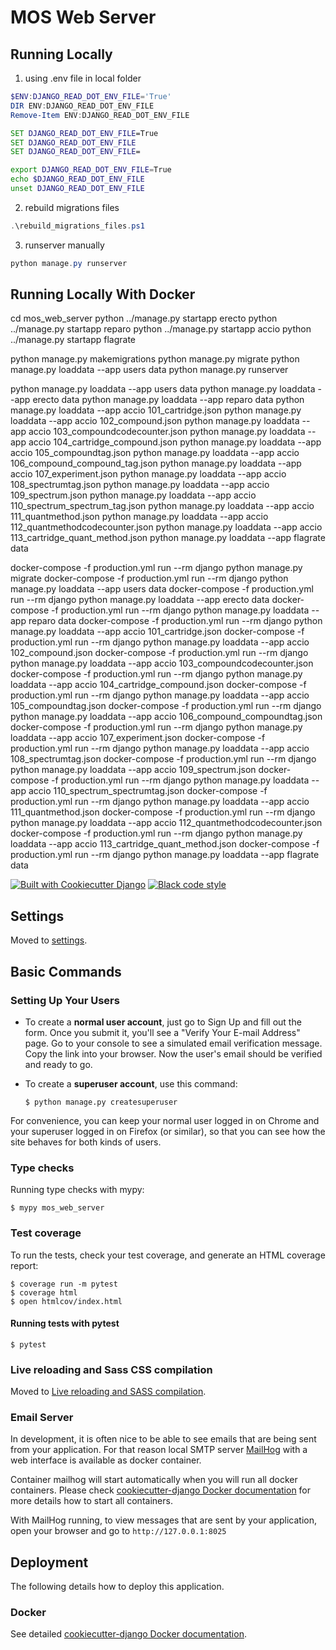 # MOS Web Server

## Running Locally
1. using .env file in local folder
```powershell
$ENV:DJANGO_READ_DOT_ENV_FILE='True'
DIR ENV:DJANGO_READ_DOT_ENV_FILE
Remove-Item ENV:DJANGO_READ_DOT_ENV_FILE
```
```cmd
SET DJANGO_READ_DOT_ENV_FILE=True
SET DJANGO_READ_DOT_ENV_FILE
SET DJANGO_READ_DOT_ENV_FILE=
```
```bash
export DJANGO_READ_DOT_ENV_FILE=True
echo $DJANGO_READ_DOT_ENV_FILE
unset DJANGO_READ_DOT_ENV_FILE
```
2. rebuild migrations files
```powershell
.\rebuild_migrations_files.ps1
```
3. runserver manually
```powershell
python manage.py runserver
```

## Running Locally With Docker

cd mos_web_server
python ../manage.py startapp erecto
python ../manage.py startapp reparo
python ../manage.py startapp accio
python ../manage.py startapp flagrate

python manage.py makemigrations
python manage.py migrate
python manage.py loaddata --app users data
python manage.py runserver

python manage.py loaddata --app users data
python manage.py loaddata --app erecto data
python manage.py loaddata --app reparo data
python manage.py loaddata --app accio 101_cartridge.json
python manage.py loaddata --app accio 102_compound.json
python manage.py loaddata --app accio 103_compoundcodecounter.json
python manage.py loaddata --app accio 104_cartridge_compound.json
python manage.py loaddata --app accio 105_compoundtag.json
python manage.py loaddata --app accio 106_compound_compound_tag.json
python manage.py loaddata --app accio 107_experiment.json
python manage.py loaddata --app accio 108_spectrumtag.json
python manage.py loaddata --app accio 109_spectrum.json
python manage.py loaddata --app accio 110_spectrum_spectrum_tag.json
python manage.py loaddata --app accio 111_quantmethod.json
python manage.py loaddata --app accio 112_quantmethodcodecounter.json
python manage.py loaddata --app accio 113_cartridge_quant_method.json
python manage.py loaddata --app flagrate data


docker-compose -f production.yml run --rm django python manage.py migrate
docker-compose -f production.yml run --rm django python manage.py loaddata --app users data
docker-compose -f production.yml run --rm django python manage.py loaddata --app erecto data
docker-compose -f production.yml run --rm django python manage.py loaddata --app reparo data
docker-compose -f production.yml run --rm django python manage.py loaddata --app accio 101_cartridge.json
docker-compose -f production.yml run --rm django python manage.py loaddata --app accio 102_compound.json
docker-compose -f production.yml run --rm django python manage.py loaddata --app accio 103_compoundcodecounter.json
docker-compose -f production.yml run --rm django python manage.py loaddata --app accio 104_cartridge_compound.json
docker-compose -f production.yml run --rm django python manage.py loaddata --app accio 105_compoundtag.json
docker-compose -f production.yml run --rm django python manage.py loaddata --app accio 106_compound_compoundtag.json
docker-compose -f production.yml run --rm django python manage.py loaddata --app accio 107_experiment.json
docker-compose -f production.yml run --rm django python manage.py loaddata --app accio 108_spectrumtag.json
docker-compose -f production.yml run --rm django python manage.py loaddata --app accio 109_spectrum.json
docker-compose -f production.yml run --rm django python manage.py loaddata --app accio 110_spectrum_spectrumtag.json
docker-compose -f production.yml run --rm django python manage.py loaddata --app accio 111_quantmethod.json
docker-compose -f production.yml run --rm django python manage.py loaddata --app accio 112_quantmethodcodecounter.json
docker-compose -f production.yml run --rm django python manage.py loaddata --app accio 113_cartridge_quant_method.json
docker-compose -f production.yml run --rm django python manage.py loaddata --app flagrate data


[![Built with Cookiecutter Django](https://img.shields.io/badge/built%20with-Cookiecutter%20Django-ff69b4.svg?logo=cookiecutter)](https://github.com/cookiecutter/cookiecutter-django/)
[![Black code style](https://img.shields.io/badge/code%20style-black-000000.svg)](https://github.com/ambv/black)

## Settings

Moved to [settings](http://cookiecutter-django.readthedocs.io/en/latest/settings.html).

## Basic Commands

### Setting Up Your Users

-   To create a **normal user account**, just go to Sign Up and fill out the form. Once you submit it, you'll see a "Verify Your E-mail Address" page. Go to your console to see a simulated email verification message. Copy the link into your browser. Now the user's email should be verified and ready to go.

-   To create a **superuser account**, use this command:

        $ python manage.py createsuperuser

For convenience, you can keep your normal user logged in on Chrome and your superuser logged in on Firefox (or similar), so that you can see how the site behaves for both kinds of users.

### Type checks

Running type checks with mypy:

    $ mypy mos_web_server

### Test coverage

To run the tests, check your test coverage, and generate an HTML coverage report:

    $ coverage run -m pytest
    $ coverage html
    $ open htmlcov/index.html

#### Running tests with pytest

    $ pytest

### Live reloading and Sass CSS compilation

Moved to [Live reloading and SASS compilation](https://cookiecutter-django.readthedocs.io/en/latest/developing-locally.html#sass-compilation-live-reloading).

### Email Server

In development, it is often nice to be able to see emails that are being sent from your application. For that reason local SMTP server [MailHog](https://github.com/mailhog/MailHog) with a web interface is available as docker container.

Container mailhog will start automatically when you will run all docker containers.
Please check [cookiecutter-django Docker documentation](http://cookiecutter-django.readthedocs.io/en/latest/deployment-with-docker.html) for more details how to start all containers.

With MailHog running, to view messages that are sent by your application, open your browser and go to `http://127.0.0.1:8025`

## Deployment

The following details how to deploy this application.

### Docker

See detailed [cookiecutter-django Docker documentation](http://cookiecutter-django.readthedocs.io/en/latest/deployment-with-docker.html).
